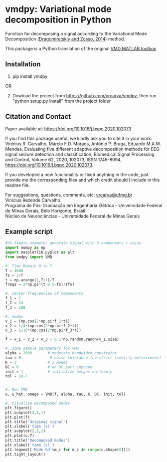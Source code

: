 # vmdpy: Variational mode decomposition in Python

Function for decomposing a signal according to the Variational Mode Decomposition ([Dragomiretskiy and Zosso, 2014](https://doi.org/10.1109/TSP.2013.2288675)) method.  

This package is a Python translation of the original [VMD MATLAB toolbox](https://www.mathworks.com/matlabcentral/fileexchange/44765-variational-mode-decomposition)  


## Installation 

1) pip install vmdpy 

OR

2) Dowload the project from https://github.com/vrcarva/vmdpy, then run "python setup.py install" from the project folder

## Citation and Contact
Paper available at: https://doi.org/10.1016/j.bspc.2020.102073

If you find this package useful, we kindly ask you to cite it in your work:   
Vinícius R. Carvalho, Márcio F.D. Moraes, Antônio P. Braga, Eduardo M.A.M. Mendes,
Evaluating five different adaptive decomposition methods for EEG signal seizure detection and classification,
Biomedical Signal Processing and Control,
Volume 62,
2020,
102073,
ISSN 1746-8094,
https://doi.org/10.1016/j.bspc.2020.102073.  

If you developed a new funcionality or fixed anything in the code, just provide me the corresponding files and which credit should I include in this readme file. 

For suggestions, questions, comments, etc: vrcarva@ufmg.br  
Vinícius Rezende Carvalho  
Programa de Pós-Graduação em Engenharia Elétrica – Universidade Federal de Minas Gerais, Belo Horizonte, Brasil  
Núcleo de Neurociências - Universidade Federal de Minas Gerais  


## Example script
```python
#%% Simple example: generate signal with 3 components + noise  
import numpy as np  
import matplotlib.pyplot as plt  
from vmdpy import VMD  

#. Time Domain 0 to T  
T = 1000  
fs = 1/T  
t = np.arange(1,T+1)/T  
freqs = 2*np.pi*(t-0.5-fs)/(fs)  

#. center frequencies of components  
f_1 = 2  
f_2 = 24  
f_3 = 288  

#. modes  
v_1 = (np.cos(2*np.pi*f_1*t))  
v_2 = 1/4*(np.cos(2*np.pi*f_2*t))  
v_3 = 1/16*(np.cos(2*np.pi*f_3*t))  

f = v_1 + v_2 + v_3 + 0.1*np.random.randn(v_1.size)  

#. some sample parameters for VMD  
alpha = 2000       # moderate bandwidth constraint  
tau = 0.            # noise-tolerance (no strict fidelity enforcement)  
K = 3              # 3 modes  
DC = 0             # no DC part imposed  
init = 1           # initialize omegas uniformly  
tol = 1e-7  


#. Run VMD 
u, u_hat, omega = VMD(f, alpha, tau, K, DC, init, tol)  

#. Visualize decomposed modes
plt.figure()
plt.subplot(2,1,1)
plt.plot(f)
plt.title('Original signal')
plt.xlabel('time (s)')
plt.subplot(2,1,2)
plt.plot(u.T)
plt.title('Decomposed modes')
plt.xlabel('time (s)')
plt.legend(['Mode %d'%m_i for m_i in range(u.shape[0])])
plt.tight_layout()

```
